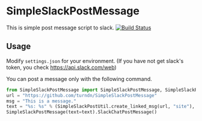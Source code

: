 # SimpleSlackPostMessage
This is simple post message script to slack.
[![Build Status](https://travis-ci.org/turndn/SimpleSlackPostMessage.svg?branch=master)](https://travis-ci.org/turndn/SimpleSlackPostMessage)

## Usage
Modify `settings.json` for your environment. (If you have not get slack's token, you check https://api.slack.com/web)

You can post a message only with the following command.

```python
from SimpleSlackPostMessage import SimpleSlackPostMessage, SimpleSlackPostUtil
url = "https://github.com/turndn/SimpleSlackPostMessage"
msg = "This is a message."
text = "%s: %s" % (SimpleSlackPostUtil.create_linked_msg(url, "site"), msg)
SimpleSlackPostMessage(text=text).SlackChatPostMessage()
```
